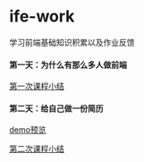 # ife-work
学习前端基础知识积累以及作业反馈
#### 第一天：为什么有那么多人做前端
[第一次课程小结](https://www.jianshu.com/p/30aab537f146)
#### 第二天：给自己做一份简历
[demo预览](https://codepen.io/mengxingg/pen/poojGeJ)

[第二次课程小结](https://www.jianshu.com/p/ca9630f4d731)
